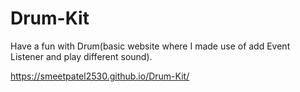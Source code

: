 # Drum-Kit
Have a fun with Drum(basic website where I made use of add Event Listener and play different sound).

https://smeetpatel2530.github.io/Drum-Kit/
